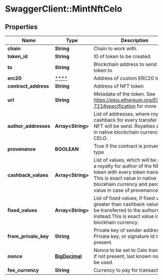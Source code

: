 # SwaggerClient::MintNftCelo

## Properties
Name | Type | Description | Notes
------------ | ------------- | ------------- | -------------
**chain** | **String** | Chain to work with. | 
**token_id** | **String** | ID of token to be created. | [optional] 
**to** | **String** | Blockchain address to send NFT token to | 
**erc20** | [****](.md) | Address of custom ERC20 token | [optional] 
**contract_address** | **String** | Address of NFT token | [optional] 
**url** | **String** | Metadata of the token. See https://eips.ethereum.org/EIPS/eip-721#specification for more details. | 
**author_addresses** | **Array&lt;String&gt;** | List of addresses, where royalty cashback for every transfer of this NFT will be send. Royalties are paid in native blockchain currency CELO. | [optional] 
**provenance** | **BOOLEAN** | True if the contract is provenance type | [optional] 
**cashback_values** | **Array&lt;String&gt;** | List of values, which will be paid as a royalty for author of the NFT token with every token transfer. This is exact value in native blockhain currency and percentage value in case of provenance | [optional] 
**fixed_values** | **Array&lt;String&gt;** | List of fixed values, if fixed value is greater than cashback value, it will be transferred to the authors instead.This is exact value in native blockhain currency. | [optional] 
**from_private_key** | **String** | Private key of sender address. Private key, or signature Id must be present. | [optional] 
**nonce** | [**BigDecimal**](BigDecimal.md) | Nonce to be set to Celo transaction. If not present, last known nonce will be used. | [optional] 
**fee_currency** | **String** | Currency to pay for transaction gas | 

